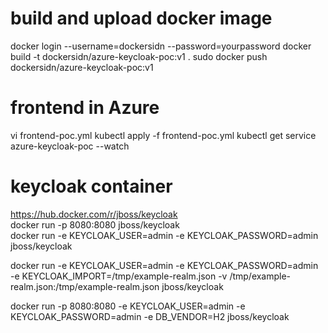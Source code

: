 # build and upload docker image

docker login --username=dockersidn --password=yourpassword
docker build -t dockersidn/azure-keycloak-poc:v1 .
sudo docker push dockersidn/azure-keycloak-poc:v1

# frontend in Azure
vi frontend-poc.yml
kubectl apply -f frontend-poc.yml
kubectl get service azure-keycloak-poc --watch

# keycloak container
https://hub.docker.com/r/jboss/keycloak  
docker run -p 8080:8080 jboss/keycloak  
docker run -e KEYCLOAK_USER=admin -e KEYCLOAK_PASSWORD=admin jboss/keycloak

docker run -e KEYCLOAK_USER=admin -e KEYCLOAK_PASSWORD=admin \
    -e KEYCLOAK_IMPORT=/tmp/example-realm.json -v /tmp/example-realm.json:/tmp/example-realm.json jboss/keycloak

docker run -p 8080:8080 -e KEYCLOAK_USER=admin -e KEYCLOAK_PASSWORD=admin -e DB_VENDOR=H2 jboss/keycloak
